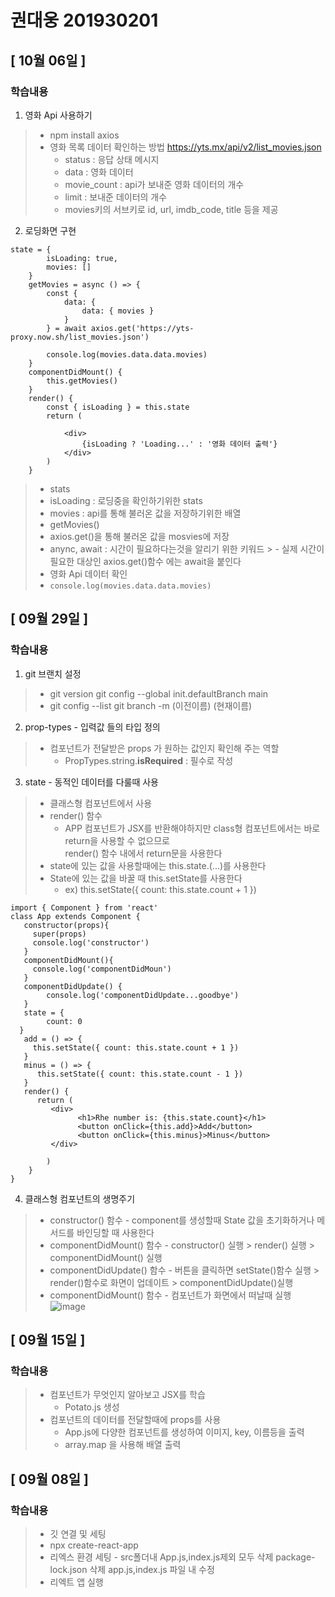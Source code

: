 # 권대웅 201930201 

## [ 10월 06일 ]
   ### 학습내용
   1. 영화 Api 사용하기 
>   - npm install axios
>   - 영화 목록 데이터 확인하는 방법
>     https://yts.mx/api/v2/list_movies.json
>     - status : 응답 상태 메시지 
>     - data : 영화 데이터
>     - movie_count : api가 보내준 영화 데이터의 개수
>     - limit : 보내준 데이터의 개수
>     - movies키의 서브키로  id, url, imdb_code, title 등을 제공
   2. 로딩화면 구현
~~~
state = {
        isLoading: true,
        movies: []
    }
    getMovies = async () => {
        const {
            data: {
                data: { movies }
            }
        } = await axios.get('https://yts-proxy.now.sh/list_movies.json')

        console.log(movies.data.data.movies)
    }
    componentDidMount() {
        this.getMovies()
    }
    render() {
        const { isLoading } = this.state
        return (

            <div>
                {isLoading ? 'Loading...' : '영화 데이터 출력'}
            </div>
        )
    }
~~~
>   - stats 
   >  - isLoading : 로딩중을 확인하기위한 stats 
   >  - movies : api를 통해 불러온 값을 저장하기위한 배열 
>   - getMovies()
   >  - axios.get()을 통해 불러온 값을 mosvies에 저장
   >  - anync, await : 시간이 필요하다는것을 알리기 위한 키워드 
      >  -  실제 시간이 필요한 대상인 axios.get()함수 에는 await을 붙인다
>  - 영화 Api 데이터 확인
   >  - ```console.log(movies.data.data.movies)```






## [ 09월 29일 ]
   ### 학습내용
   1. git 브랜치 설정 
   
>   - git version 
>     git config --global init.defaultBranch main
>   - git config --list
>     git branch -m (이전이름) (현재이름) 
   2. prop-types - 입력값 들의 타입 정의
>   - 컴포넌트가 전달받은 props 가 원하는 값인지 확인해 주는 역할
>     - PropTypes.string.<b>isRequired</b> : 필수로 작성  
   3. state - 동적인 데이터를 다룰때 사용
   > - 클래스형 컴포넌트에서 사용
   > - render() 함수 
   >     - APP 컴포넌트가 JSX를 반환해야하지만 class형 컴포넌트에서는 바로 return을 사용할 수 없으므로 <br> render() 함수 내에서 return문을 사용한다
   > - state에 있는 값을 사용할때에는 this.state.(...)를 사용한다 
   > - State에 있는 값을 바꿀 때 this.setState를 사용한다
   >     - ex) this.setState({ count: this.state.count + 1 })
   ~~~ 
   import { Component } from 'react'
   class App extends Component {
      constructor(props){
        super(props)
        console.log('constructor')
      }
      componentDidMount(){
        console.log('componentDidMoun')
      }
      componentDidUpdate() {
           console.log('componentDidUpdate...goodbye')
      }
      state = {
           count: 0
     }
      add = () => {
        this.setState({ count: this.state.count + 1 })
      }
      minus = () => {
         this.setState({ count: this.state.count - 1 })
      }
      render() {
         return (
            <div>
                  <h1>Rhe number is: {this.state.count}</h1>
                  <button onClick={this.add}>Add</button>
                  <button onClick={this.minus}>Minus</button>
            </div>

           )
       }
   }
   ~~~
   4. 클래스형 컴포넌트의 생명주기 
   > - constructor() 함수 - component를 생성할때 State 값을 초기화하거나 메서드를 바인딩할 때 사용한다
   > - componentDidMount() 함수 - constructor() 실행 > render() 실행 > componentDidMount() 실행
   > - componentDidUpdate() 함수 - 버튼을 클릭하면 setState()함수 실행 > render()함수로 화면이 업데이트 > componentDidUpdate()실행
   > - componentDidMount() 함수 - 컴포넌트가 화면에서 떠날때 실행<br>
   ![image](https://user-images.githubusercontent.com/76157596/135557523-70d8310d-b204-47fb-a6d5-0a1e33879f9a.png)
## [ 09월 15일 ]
   ### 학습내용
>   - 컴포넌트가 무엇인지 알아보고 JSX를 학습 
>      - Potato.js 생성
>   - 컴포넌트의 데이터를 전달할때에 props를 사용
>      - App.js에 다양한 컴포넌트를 생성하여 이미지, key, 이름등을 출력
>      - array.map 을 사용해 배열 출력

## [ 09월 08일 ]
   ### 학습내용
>   - 깃 연결 및 세팅
>   - npx create-react-app 
>   - 리엑스 환경 세팅 
       - src폴더내 App.js,index.js제외 모두 삭제 
        package-lock.json 삭제
        app.js,index.js 파일 내 수정
>   - 리엑트 앱 실행 

 